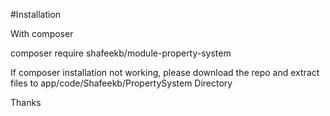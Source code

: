 #Installation

With composer

composer require shafeekb/module-property-system

If composer installation not working, please download the repo and extract files to app/code/Shafeekb/PropertySystem Directory

Thanks